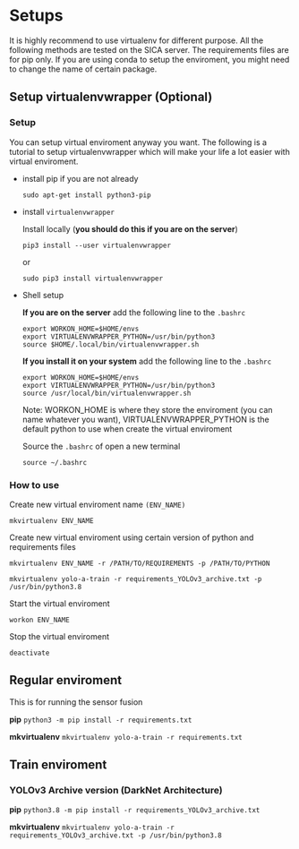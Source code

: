 # Setups
It is highly recommend to use virtualenv for different purpose. All the following methods are tested on the SICA server. The requirements files are for pip only. If you are using conda to setup the enviroment, you might need to change the name of certain package.

## Setup virtualenvwrapper (Optional)
### Setup
You can setup virtual enviroment anyway you want. The following is a tutorial to setup virtualenvwrapper which will make your life a lot easier with virtual enviroment. 
- install pip if you are not already

  ```sudo apt-get install python3-pip```

- install `virtualenvwrapper`

  Install locally (**you should do this if you are on the server**)

  ```pip3 install --user virtualenvwrapper```

  or 

  ```sudo pip3 install virtualenvwrapper```
  
- Shell setup
  
  **If you are on the server** add the following line to the `.bashrc`
  ```
  export WORKON_HOME=$HOME/envs
  export VIRTUALENVWRAPPER_PYTHON=/usr/bin/python3
  source $HOME/.local/bin/virtualenvwrapper.sh
  ```
  
  **If you install it on your system** add the following line to the `.bashrc`
  ```
  export WORKON_HOME=$HOME/envs
  export VIRTUALENVWRAPPER_PYTHON=/usr/bin/python3
  source /usr/local/bin/virtualenvwrapper.sh
  ```
  
  Note: WORKON_HOME is where they store the enviroment (you can name whatever you want), VIRTUALENVWRAPPER_PYTHON is the default python to use when create the virtual enviroment
  
  Source the `.bashrc` of open a new terminal
  
  ```source ~/.bashrc```
  
### How to use
Create new virtual enviroment name `(ENV_NAME)`

```mkvirtualenv ENV_NAME```

Create new virtual enviroment using certain version of python and requirements files

```mkvirtualenv ENV_NAME -r /PATH/TO/REQUIREMENTS -p /PATH/TO/PYTHON```

```mkvirtualenv yolo-a-train -r requirements_YOLOv3_archive.txt -p /usr/bin/python3.8```

Start the virtual enviroment

```workon ENV_NAME```

Stop the virtual enviroment

```deactivate```

## Regular enviroment
This is for running the sensor fusion

**pip**
```python3 -m pip install -r requirements.txt```

**mkvirtualenv**
```mkvirtualenv yolo-a-train -r requirements.txt```

## Train enviroment
### YOLOv3 Archive version (DarkNet Architecture)
**pip**
```python3.8 -m pip install -r requirements_YOLOv3_archive.txt```

**mkvirtualenv**
```mkvirtualenv yolo-a-train -r requirements_YOLOv3_archive.txt -p /usr/bin/python3.8```

    
